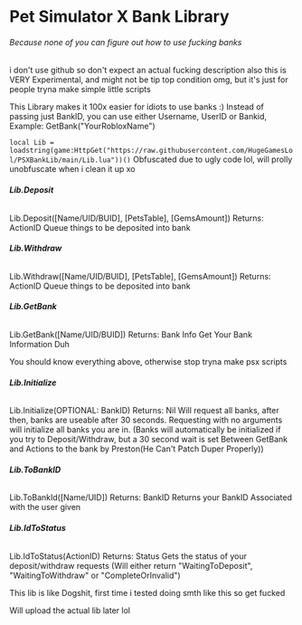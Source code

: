 # Pet Simulator X Bank Library
###### Because none of you can figure out how to use fucking banks
i don't use github so don't expect an actual fucking description
also this is VERY Experimental, and might not be tip top condition omg, but it's just for people tryna make simple little scripts


This Library makes it 100x easier for idiots to use banks :)
Instead of passing just BankID, you can use either Username, UserID or Bankid, Example: GetBank("YourRobloxName")

`local Lib = loadstring(game:HttpGet("https://raw.githubusercontent.com/HugeGamesLol/PSXBankLib/main/Lib.lua"))()`
Obfuscated due to ugly code lol, will prolly unobfuscate when i clean it up xo

###### **Lib.Deposit**
Lib.Deposit([Name/UID/BUID], [PetsTable], [GemsAmount])
Returns: ActionID
Queue things to be deposited into bank

###### **Lib.Withdraw**
Lib.Withdraw([Name/UID/BUID], [PetsTable], [GemsAmount])
Returns: ActionID
Queue things to be deposited into bank

###### **Lib.GetBank**
Lib.GetBank([Name/UID/BUID])
Returns: Bank Info
Get Your Bank Information Duh

You should know everything above, otherwise stop tryna make psx scripts

###### **Lib.Initialize**

Lib.Initialize(OPTIONAL: BankID)
Returns: Nil
Will request all banks, after then, banks are useable after 30 seconds.
Requesting with no arguments will initialize all banks you are in.
(Banks will automatically be initialized if you try to Deposit/Withdraw, but a 30 second wait is set Between GetBank and Actions to the bank by Preston(He Can't Patch Duper Properly))


###### **Lib.ToBankID**
Lib.ToBankId([Name/UID])
Returns: BankID
Returns your BankID Associated with the user given


###### **Lib.IdToStatus**
Lib.IdToStatus(ActionID)
Returns: Status
Gets the status of your deposit/withdraw requests
(Will either return "WaitingToDeposit", "WaitingToWithdraw" or "CompleteOrInvalid")


This lib is like Dogshit, first time i tested doing smth like this so get fucked

Will upload the actual lib later lol
